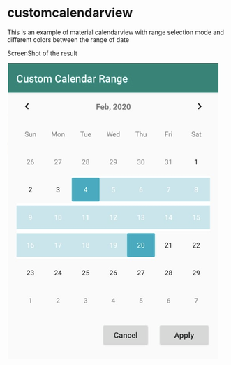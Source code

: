 # customcalendarview
This is an example of material calendarview with range selection mode and different colors between the range of date

ScreenShot of the result

![Calendar](/calendar.png)
